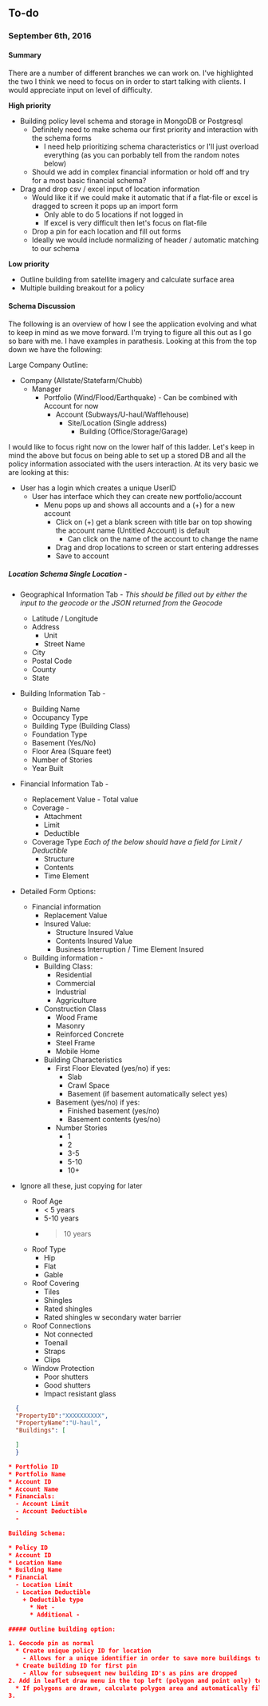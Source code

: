 
## To-do

### September 6th, 2016

#### Summary

There are a number of different branches we can work on. I've highlighted the two I think we need to focus on in order to start talking with clients. I would appreciate input on level of difficulty.

**High priority**

* Building policy level schema and storage in MongoDB or Postgresql
  - Definitely need to make schema our first priority and interaction with the schema forms
    + I need help prioritizing schema characteristics or I'll just overload everything (as you can porbably tell from the random notes below)
  - Should we add in complex financial information or hold off and try for a most basic financial schema?
* Drag and drop csv / excel input of location information
  - Would like it if we could make it automatic that if a flat-file or excel is dragged to screen it pops up an import form
    + Only able to do 5 locations if not logged in
    + If excel is very difficult then let's focus on flat-file
  - Drop a pin for each location and fill out forms
  - Ideally we would include normalizing of header / automatic matching to our schema

**Low priority**

* Outline building from satellite imagery and calculate surface area
* Multiple building breakout for a policy


#### Schema Discussion

The following is an overview of how I see the application evolving and what to keep in mind as we move forward. I'm trying to figure all this out as I go so bare with me. I have examples in parathesis. Looking at this from the top down we have the following:

Large Company Outline:
* Company (Allstate/Statefarm/Chubb)
  - Manager
    + Portfolio (Wind/Flood/Earthquake) - Can be combined with Account for now
      * Account (Subways/U-haul/Wafflehouse)
        - Site/Location (Single address)
          + Building (Office/Storage/Garage)

I would like to focus right now on the lower half of this ladder. Let's keep in mind the above but focus on being able to set up a stored DB and all the policy information associated with the users interaction. At its very basic we are looking at this:

* User has a login which creates a unique UserID
  - User has interface which they can create new portfolio/account
    + Menu pops up and shows all accounts and a (+) for a new account
      * Click on (+) get a blank screen with title bar on top showing the account name (Untitled Account) is default
        - Can click on the name of the account to change the name
      * Drag and drop locations to screen or start entering addresses
      * Save to account


##### Location Schema Single Location -

* Geographical Information Tab -
  *This should be filled out by either the input to the geocode or the JSON returned from the Geocode*
  - Latitude / Longitude
  - Address
    + Unit
    + Street Name
  - City
  - Postal Code
  - County
  - State

* Building Information Tab -
  - Building Name
  - Occupancy Type
  - Building Type (Building Class)
  - Foundation Type
  - Basement (Yes/No)
  - Floor Area (Square feet)
  - Number of Stories
  - Year Built

* Financial Information Tab -
  - Replacement Value - Total value
  - Coverage -
    + Attachment
    + Limit
    + Deductible
  - Coverage Type
    *Each of the below should have a field for Limit / Deductible*
    + Structure
    + Contents
    + Time Element


* Detailed Form Options:
  - Financial information
    + Replacement Value
    + Insured Value:
      * Structure Insured Value
      * Contents Insured Value
      * Business Interruption / Time Element Insured
  - Building information -
    + Building Class:
      * Residential
      * Commercial
      * Industrial
      * Aggriculture
    + Construction Class
      * Wood Frame
      * Masonry
      * Reinforced Concrete
      * Steel Frame
      * Mobile Home
    + Building Characteristics
      * First Floor Elevated (yes/no) if yes:
        - Slab
        - Crawl Space
        - Basement (if basement automatically select yes)
      * Basement (yes/no) if yes:
        - Finished basement (yes/no)
        - Basement contents (yes/no)
      * Number Stories
        - 1
        - 2
        - 3-5
        - 5-10
        - 10+
* Ignore all these, just copying for later

    + Roof Age
      * < 5 years
      * 5-10 years
      * > 10 years
    + Roof Type
      * Hip
      * Flat
      * Gable
    + Roof Covering
      * Tiles
      * Shingles
      * Rated shingles
      * Rated shingles w secondary water barrier
    + Roof Connections
      * Not connected
      * Toenail
      * Straps
      * Clips
    + Window Protection
      * Poor shutters
      * Good shutters
      * Impact resistant glass


```json
  {
  "PropertyID":"XXXXXXXXXX",
  "PropertyName":"U-haul",
  "Buildings": [

  ]
  }

* Portfolio ID
* Portfolio Name
* Account ID
* Account Name
* Financials:
  - Account Limit
  - Account Deductible
  -

Building Schema:

* Policy ID
* Account ID
* Location Name
* Building Name
* Financial
  - Location Limit
  - Location Deductible
    + Deductible type
      * Net -
      * Additional -

##### Outline building option:

1. Geocode pin as normal
  * Create unique policy ID for location
    - Allows for a unique identifier in order to save more buildings to policy information
  * Create building ID for first pin
    - Allow for subsequent new building ID's as pins are dropped
2. Add in leaflet draw menu in the top left (polygon and point only) to drop extra pins / draw building polygon outline
  * If polygons are drawn, calculate polygon area and automatically fill form menu
3.





















